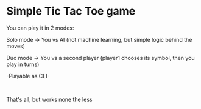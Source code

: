 <h1>Simple Tic Tac Toe game</h1>

<p>You can play it in 2 modes:</p>
<p>Solo mode -> You vs AI (not machine learning, but simple logic behind the moves)</p>
<p>Duo mode -> You vs a second player (player1 chooses its symbol, then you play in turns)</p>
<p>-Playable as CLI-</p>
<p>&nbsp;</p>
<p>That's all, but works none the less</p>
